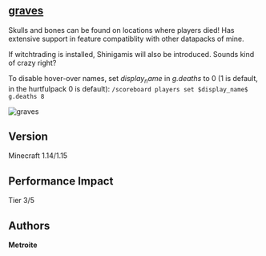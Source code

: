 ## [graves](https://minhaskamal.github.io/DownGit/#/home?url=https://github.com/Metroite/datapacks/tree/master/graves&rootDirectory=false)

Skulls and bones can be found on locations where players died! Has extensive support in feature compatiblity with other datapacks of mine.

If witchtrading is installed, Shinigamis will also be introduced. Sounds kind of crazy right?

To disable hover-over names, set *$display_name$* in *g.deaths* to 0 (1 is default, in the hurtfulpack 0 is default): `/scoreboard players set $display_name$ g.deaths 8`

![graves](graves.png?raw=true "Skulls appear followed by bones")

## Version

Minecraft 1.14/1.15

## Performance Impact

Tier 3/5

## Authors

**Metroite**
